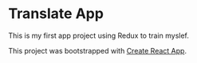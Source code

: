 # Translate App

This is my first app project using Redux to train myslef.

This project was bootstrapped with [Create React App](https://github.com/facebook/create-react-app).
